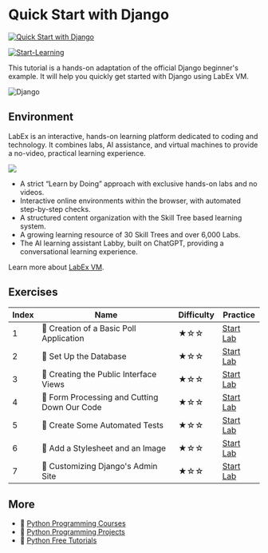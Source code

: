 # Quick Start with Django

[![Quick Start with Django](https://cover-creator.appbot.io/quick-start-with-django.png)](https://labex.io/courses/quick-start-with-django)

[![Start-Learning](https://img.shields.io/badge/Start-Learning-whitesmoke?style=for-the-badge)](https://labex.io/courses/quick-start-with-django)

This tutorial is a hands-on adaptation of the official Django beginner's example. It will help you quickly get started with Django using LabEx VM.

![Django](https://img.shields.io/badge/Django-whitesmoke?style=for-the-badge&logo=django)


## Environment

LabEx is an interactive, hands-on learning platform dedicated to coding and technology. It combines labs, AI assistance, and virtual machines to provide a no-video, practical learning experience.

![](https://tutorial-screenshot.getvm.io/images/vm-1725247253.png)

- A strict “Learn by Doing” approach with exclusive hands-on labs and no videos.
- Interactive online environments within the browser, with automated step-by-step checks.
- A structured content organization with the Skill Tree based learning system.
- A growing learning resource of 30 Skill Trees and over 6,000 Labs.
- The AI learning assistant Labby, built on ChatGPT, providing a conversational learning experience.

Learn more about [LabEx VM](https://support.labex.io/using-labex/virtual-machine).

## Exercises

|   Index | Name                                         | Difficulty   | Practice                                                                                                                   |
|---------|----------------------------------------------|--------------|----------------------------------------------------------------------------------------------------------------------------|
|       1 | 📖 Creation of a Basic Poll Application      | ★☆☆          | <a target='_blank' href='https://labex.io/tutorials/django-creation-of-a-basic-poll-application-153741'>Start Lab</a>      |
|       2 | 📖 Set Up the Database                       | ★☆☆          | <a target='_blank' href='https://labex.io/tutorials/django-set-up-the-database-153742'>Start Lab</a>                       |
|       3 | 📖 Creating the Public Interface Views       | ★☆☆          | <a target='_blank' href='https://labex.io/tutorials/django-creating-the-public-interface-views-153743'>Start Lab</a>       |
|       4 | 📖 Form Processing and Cutting Down Our Code | ★☆☆          | <a target='_blank' href='https://labex.io/tutorials/django-form-processing-and-cutting-down-our-code-153744'>Start Lab</a> |
|       5 | 📖 Create Some Automated Tests               | ★☆☆          | <a target='_blank' href='https://labex.io/tutorials/django-create-some-automated-tests-153745'>Start Lab</a>               |
|       6 | 📖 Add a Stylesheet and an Image             | ★☆☆          | <a target='_blank' href='https://labex.io/tutorials/django-add-a-stylesheet-and-an-image-153746'>Start Lab</a>             |
|       7 | 📖 Customizing Django's Admin Site           | ★☆☆          | <a target='_blank' href='https://labex.io/tutorials/django-customizing-django-s-admin-site-153747'>Start Lab</a>           |

## More

- 🔗 [Python Programming Courses](https://github.com/labex-labs/awesome-programming-courses)
- 🔗 [Python Programming Projects](https://github.com/labex-labs/awesome-programming-projects)
- 🔗 [Python Free Tutorials](https://github.com/labex-labs/python-free-tutorials)

